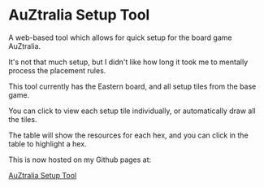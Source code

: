 # AuZtralia Setup Tool

A web-based tool which allows for quick setup for the board game AuZtralia.

It's not that much setup, but I didn't like how long it took me to mentally process the placement rules.

This tool currently has the Eastern board, and all setup tiles from the base game.

You can click to view each setup tile individually, or automatically draw all the tiles.

The table will show the resources for each hex, and you can click in the table to highlight a hex.

This is now hosted on my Github pages at:

[AuZtralia Setup Tool](http://eclectic-matt.github.io/web-deployment/board/auztralia/setup.html)